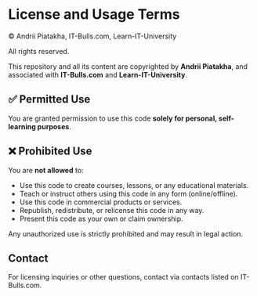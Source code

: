 # License and Usage Terms

© Andrii Piatakha, IT-Bulls.com, Learn-IT-University

All rights reserved.

This repository and all its content are copyrighted by **Andrii Piatakha**, and associated with **IT-Bulls.com** and **Learn-IT-University**.

## ✅ Permitted Use

You are granted permission to use this code **solely for personal, self-learning purposes**.

## ❌ Prohibited Use

You are **not allowed** to:

- Use this code to create courses, lessons, or any educational materials.
- Teach or instruct others using this code in any form (online/offline).
- Use this code in commercial products or services.
- Republish, redistribute, or relicense this code in any way.
- Present this code as your own or claim ownership.

Any unauthorized use is strictly prohibited and may result in legal action.

## Contact

For licensing inquiries or other questions, contact via contacts listed on IT-Bulls.com.